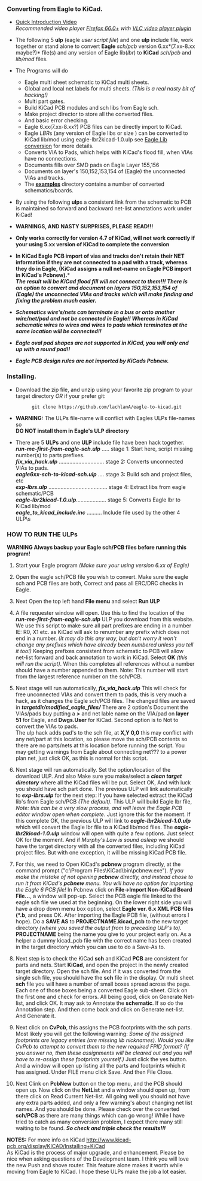 ### **Converting from Eagle to KiCad.**
*    [Quick Introduction Video](http://cosmosc.com/video/testtital.mp4)  
     *Recommended video player [Firefox 66.0+](https://www.mozilla.org/en-US/firefox/desktop/) with [VLC video player plugin](http://www.videolan.org/vlc/)*  


* The following 5 **ulp** (eagle *user script file*) and one **ulp** include file, work together or stand alone to convert **Eagle** *sch/pcb* version 6.xx*(7.xx-8.xx maybe?)* file(s) and any version of Eagle lib(*lbr*) to **KiCad** *sch/pcb* and *lib/mod* files.  

* The Programs will do
    * Eagle multi sheet schematic to KiCad multi sheets.  
	* Global and local net labels for multi sheets. *(This is a real nasty bit of hacking!)*
	* Multi part gates.  
	* Build KiCad PCB modules and sch libs from Eagle sch.  
	* Make project director to store all the converted files.  
	* And basic error checking.  
	* Eagle 6.xx(7.xx-8.xx?) PCB files can be directly import to KiCad.  
	* Eagle *LBR*s (any version of Eagle libs or size ) can be converted to KiCad lib/mod using eagle-lbr2kicad-1.0.ulp see [Eagle Lib conversion]( https://github.com/lachlanA/eagle-to-kicad-libs) for more details.  
	* Converts VIA to Pads, which helps with KiCad's flood fill, when VIAs have no connections.  
	* Documents fills over SMD pads on Eagle Layer 155,156  
	* Documents on layer's 150,152,153,154 of (Eagle) the unconnected VIAs and tracks.  
	* The **[examples](https://github.com/lachlanA/eagle-to-kicad/tree/master/examples)** directory contains a number of converted schematics/boards.  

* By using the following **ulp**s  a consistent link from the schematic to PCB is maintained so forward and backward net-list annotations work under KiCad!  

* **WARNINGS, AND NASTY SURPRISES, PLEASE READ!!!**
* **Only works correctly for version 4.7 of KiCad, will not work correctly if your using 5.xx version of KiCad to complete the conversion**
* **In KiCad Eagle PCB import of vias and tracks don't retain their NET information if they are not connected to a pad with a track, whereas they do in Eagle, (KiCad assigns a null net-name on Eagle PCB import in KiCad's Pcbnew).***  
***The result will be KiCad flood fill will not connect to them!!! There is an option to convert and document on layers 150,152,153,154 of (Eagle) the unconnected VIAs and tracks which will make finding and fixing the problem much easier.***
* ***Schematics wire's/nets can terminate in a bus or onto another wire/net/pad and not be connected in Eagle!!
Whereas in KiCad schematic wires to wires and wires to pads which terminates at the same location will be connected!!***  
* ***Eagle oval pad shapes are not supported in KiCad, you will only end up with a round pad!!***  
* ***Eagle PCB design rules are not imported by KiCads Pcbnew.***  
 

### Installing.
* Download the zip file, and unzip using your favorite zip program to your target directory *OR* if your prefer git:

			git clone https://github.com/lachlanA/eagle-to-kicad.git  

* **WARNING:**  The ULPs file-name will conflict with Eagles ULPs file-names so  
  **DO NOT install them in Eagle's ULP directory**  

* There are 5 **ULPs** and one **ULP** include file have been hack together.  
***run-me-first-from-eagle-sch.ulp*** .....   stage 1: Start here,  script missing number(s) to parts prefixes.  
***fix_via_hack.ulp*** ..............................   stage 2: Converts unconnected VIAs to pads.  
***eagle6xx-sch-to-kicad-sch.ulp*** ....    stage 3: Build sch and project files, etc  
***exp-lbrs.ulp*** .......................................   stage 4: Extract libs from eagle schematic/PCB  
***eagle-lbr2kicad-1.0.ulp***....................  stage 5: Converts Eagle lbr to KiCad lib/mod  
***eagle_to_kicad_include.inc*** ..........  Include file used by the other 4 ULP\s  

### HOW TO RUN THE ULPs 
 
 **WARNING Always backup your Eagle sch/PCB files before running this program!**  
 
1. Start your Eagle program *(Make sure your using  version 6.xx of Eagle)*

2. Open the eagle sch/PCB  file you wish to convert. Make sure the eagle sch and PCB files are both, Correct and pass all ERC/DRC checks in Eagle.  

3. Next Open the top left hand  **File menu** and select  **Run ULP**  

4. A file requester window will open. Use this to find the location of the ***run-me-first-from-eagle-sch.ulp*** ULP you download from this website. We use this script to make sure all part prefixes are ending in a number  IE:   R0,  X1   etc. as KiCad will ask to renumber any prefix which does not end in a number. *(It may do this any way, but don't worry it won't change any prefixes which have already been numbered unless you tell it too!)*  Keeping prefixes consistent from schematic to PCB will allow net-list forward and back annotation to work in KiCad. Select **OK** *(this will run the script)*.  When this completes all references without a number should have a number appended to them. Note: This number will start from the largest reference number on the sch/PCB.

5. Next stage will run automatically, ***fix_via_hack.ulp*** This will check for free unconnected VIAs and convert them to pads,  this is very much a hack, as it changes the Eagle sch/PCB files.  The changed files are saved in ***targetdir/modified_eagle_files/*** There are 2 option's Document the VIAs/pads buy putting a ***>*** and net lable name on the VIA/pad on **layer 51** for Eagle, and **Dwgs.User** for KiCad. Second option is to Not to convert the VIAs to pads.  
The ulp hack adds pad's to the sch file, at **X,Y 0,0** this may conflict with any net/part at this location, so please move the sch/PCB contents so there are no parts/nets at this location before running the script.
You may getting warnings from Eagle about connecting net??? to a power plan net, just click OK, as this is normal for this script.

6. Next stage will run automatically. Set the option/location of the download ULP. And also Make sure you make/select a ***clean target directory*** where all the KiCad files will be put. Select OK, And with luck you should have sch part done. The previous ULP will link automatically to ***exp-lbrs.ulp*** for the  next step: If you have selected extract the KiCad lib's from Eagle sch/PCB *(The default).* This ULP will build Eagle lbr file, *Note: this can be a very slow process,  and will leave the Eagle PCB editor window open when complete*. Just ignore this for the moment. If this complete OK, the previous ULP will link to ***eagle-lbr2kicad-1.0.ulp*** which will convert the Eagle lbr file to a KiCad lib/mod files.  The ***eagle-lbr2kicad-1.0.ulp*** window will open with quite a few options. Just select OK for the moment.  And if *Murphy's Law is sound asleep* we should have the target directory with all the converted files, including KiCad project files. But with one exception, it will be missing KiCad PCB file.

7. For this, we need to Open KiCad's **pcbnew** program directly, at the command prompt ("c:\Program Files\KiCad\bin\pcbnew.exe"). *If you make the mistake of not opening **pcbnew** directly, and instead chose to run it from KiCad's **pcbnew**  menu. You will have no option for importing the Eagle 6 PCB file!*  In Pcbnew click on **File->Import Non-KiCad Board File...**, a window will pop-up. Select the PCB eagle file linked to the eagle sch file we used at the beginning. On the lower right side you will have a drop down menu box option, select **Eagle ver. 6.x XML PCB files (\*.b**, and press OK. After importing the Eagle PCB file, (without errors I hope). Do a **SAVE AS** to **PROJECTNAME.kicad_pcb** to the new target directory *(where you saved the output from to preceding ULP's to).* **PROJECTNAME** being the name you give to your project early on. As a helper a dummy kicad_pcb file with the correct name has been created in the target directory which you can use to do a Save-As to.

8. Next step is to check the KiCad **sch** and KiCad **PCB** are consistent for parts and nets. Start **KiCad**, and open the project in the newly created target directory. Open the sch file. And if it was converted from the single sch file, you should have the **sch** file in the display. Or multi sheet **sch** file you will have a number of small boxes spread across the page. Each one of those boxes being a converted Eagle sub-sheet. Click on the first one and check for errors. All being good, click on Generate Net-list, and click OK. It may ask to Annotate the **schematic**. If so do the Annotation step. And then come back and click on Generate net-list. And Generate it.

9. Next click on **CvPcb**, this assigns the PCB footprints with the sch parts. Most likely you will get the following warning: *Some of the assigned footprints are legacy entries (are missing lib nicknames). Would you like CvPcb to attempt to convert them to the new required FPID format? (If you answer no, then these assignments will be cleared out and you will have to re-assign these footprints yourself.)* Just click the yes button. And a window will open up listing all the parts and footprints which it has assigned. Under FILE menu click Save. And then File Close.

10. Next Clink on **PcbNew** button on the top menu, and the PCB should open up. Now click on the **NetList** and a window should open up, from there click on Read Current Net-list. All going well you should not have any extra parts added, and only a few warning's about changing net list names.  And you should be done. Please check over the converted **sch/PCB** as there are many things which can go wrong! While I have tried to catch as many conversion problem, I expect there many still waiting to be found. ***So check and triple check the results!!!***

**NOTES:**   For more info on KiCad http://www.kicad-pcb.org/display/KICAD/Installing+KiCad  
As KiCad is the process of major upgrade, and enhancement. Please be nice when asking questions of the Development team. I think you will love the new Push and shove router. This feature alone makes it worth while moving from Eagle to KiCad. I hope these ULPs make the job a lot easier.
